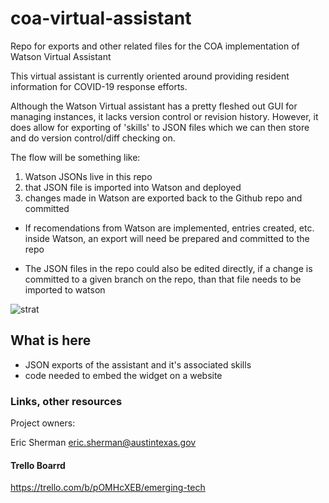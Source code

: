 # coa-virtual-assistant
Repo for exports and other related files for the COA implementation of Watson Virtual Assistant

This virtual assistant is currently oriented around providing resident information for COVID-19 response efforts.

Although the Watson Virtual assistant has a pretty fleshed out GUI for managing instances, it lacks version control or revision history. However, it does allow for exporting of 'skills' to JSON files which we can then store and do version control/diff checking on. 

The flow will be something like:

1. Watson JSONs live in this repo
1. that JSON file is imported into Watson and deployed
1. changes made in Watson are exported back to the Github repo and committed

* If recomendations from Watson are implemented, entries created, etc. inside Watson, an export will need be prepared and committed to the repo

* The JSON files in the repo could also be edited directly, if a change is committed to a given branch on the repo, than that file needs to be imported to watson

![strat](https://user-images.githubusercontent.com/10539855/79008780-bb9e3180-7b23-11ea-9e50-369264f2a778.png)


## What is here

* JSON exports of the assistant and it's associated skills
* code needed to embed the widget on a website

### Links, other resources

Project owners:

Eric Sherman
eric.sherman@austintexas.gov

#### Trello Boarrd
https://trello.com/b/pOMHcXEB/emerging-tech
